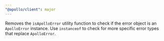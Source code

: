 ```yaml
---
"@apollo/client": major
---
```


Removes the `isApolloError` utility function to check if the error object is an `ApolloError` instance. Use `instanceof` to check for more specific error types that replace `ApolloError`.
